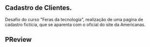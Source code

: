 ## Cadastro de Clientes.

Desafio do curso "Feras da tecnologia", realização de uma pagina de cadastro fictícia, que se aparenta com o oficial do site da Americanas.

## PReview


